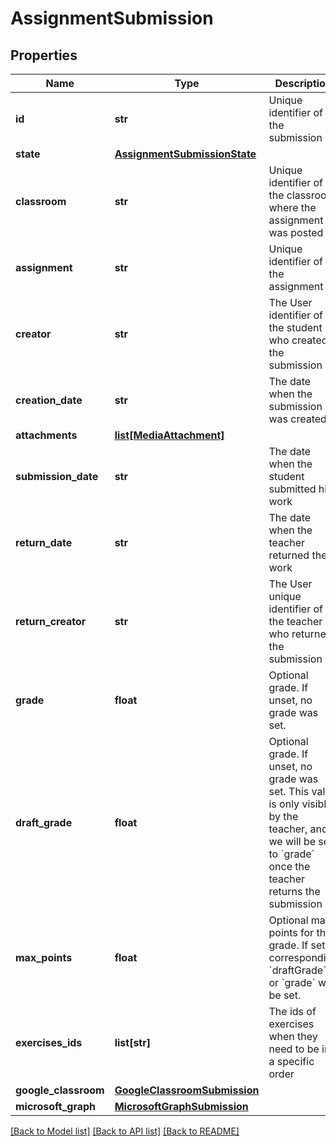 # AssignmentSubmission

## Properties
Name | Type | Description | Notes
------------ | ------------- | ------------- | -------------
**id** | **str** | Unique identifier of the submission | [optional] 
**state** | [**AssignmentSubmissionState**](AssignmentSubmissionState.md) |  | [optional] 
**classroom** | **str** | Unique identifier of the classroom where the assignment was posted  | [optional] 
**assignment** | **str** | Unique identifier of the assignment | [optional] 
**creator** | **str** | The User identifier of the student who created the submission | [optional] 
**creation_date** | **str** | The date when the submission was created | [optional] 
**attachments** | [**list[MediaAttachment]**](MediaAttachment.md) |  | [optional] 
**submission_date** | **str** | The date when the student submitted his work | [optional] 
**return_date** | **str** | The date when the teacher returned the work | [optional] 
**return_creator** | **str** | The User unique identifier of the teacher who returned the submission  | [optional] 
**grade** | **float** | Optional grade. If unset, no grade was set. | [optional] 
**draft_grade** | **float** | Optional grade. If unset, no grade was set. This value is only visible by the teacher, and we will be set to &#x60;grade&#x60; once the teacher returns the submission | [optional] 
**max_points** | **float** | Optional max points for the grade. If set, a corresponding &#x60;draftGrade&#x60; or &#x60;grade&#x60; will be set. | [optional] 
**exercises_ids** | **list[str]** | The ids of exercises when they need to be in a specific order | [optional] 
**google_classroom** | [**GoogleClassroomSubmission**](GoogleClassroomSubmission.md) |  | [optional] 
**microsoft_graph** | [**MicrosoftGraphSubmission**](MicrosoftGraphSubmission.md) |  | [optional] 

[[Back to Model list]](../README.md#documentation-for-models) [[Back to API list]](../README.md#documentation-for-api-endpoints) [[Back to README]](../README.md)


